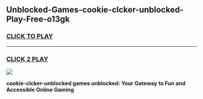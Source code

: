 
## Unblocked-Games-cookie-clcker-unblocked-Play-Free-o13gk
<h3>
<a href="https://premium76.site?title=cookie-clcker-unblocked&ref=21A">CLICK TO PLAY</a></h3>
<hr>

<h3>
<a href="https://premium76.site?title=cookie-clcker-unblocked&ref=21A">CLICK 2 PLAY</a>
  
</h3>

<a href="https://premium76.site?title=cookie-clcker-unblocked&ref=21A"><img src="https://clearcache.store/games.png"></a>


**cookie-clcker-unblocked games unblocked: Your Gateway to Fun and Accessible Online Gaming**
